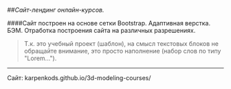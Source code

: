 ##_Сайт-лендинг онлайн-курсов._	

####Сайт построен на основе сетки Bootstrap. Адаптивная верстка. БЭМ. Отработка построения сайта на различных разрешениях. 

>Т.к. это учебный проект (шаблон), на смысл текстовых блоков не обращайте внимание, это просто наполнение (набор слов по типу "Lorem...").

***
Сайт: karpenkods.github.io/3d-modeling-courses/
